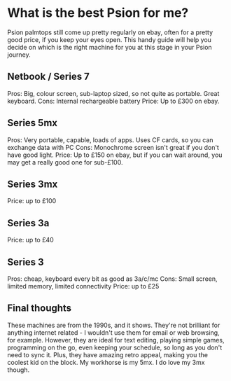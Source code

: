 # What is the best Psion for me?
Psion palmtops still come up pretty regularly on ebay, often for a pretty good price, if you keep your eyes open. This handy guide will help you decide on which is the right machine for you at this stage in your Psion journey.
## Netbook / Series 7
Pros: Big, colour screen, sub-laptop sized, so not quite as portable. Great keyboard. 
Cons: Internal rechargeable battery
Price: Up to £300 on ebay.
## Series 5mx
Pros: Very portable, capable, loads of apps. Uses CF cards, so you can exchange data with PC
Cons: Monochrome screen isn't great if you don't have good light.
Price: Up to £150 on ebay, but if you can wait around, you may get a really good one for sub-£100.
## Series 3mx
Price: up to £100
## Series 3a
Price: up to £40
## Series 3
Pros: cheap, keyboard every bit as good as 3a/c/mc
Cons: Small screen, limited memory, limited connectivity
Price: up to £25
## Final thoughts
These machines are from the 1990s, and it shows. They're not brilliant for anything internet related - I wouldn't use them for email or web browsing, for example. However, they are ideal for text editing, playing simple games, programming on the go, even keeping your schedule, so long as you don't need to sync it. Plus, they have amazing retro appeal, making you the coolest kid on the block. My workhorse is my 5mx. I do love my 3mx though.
